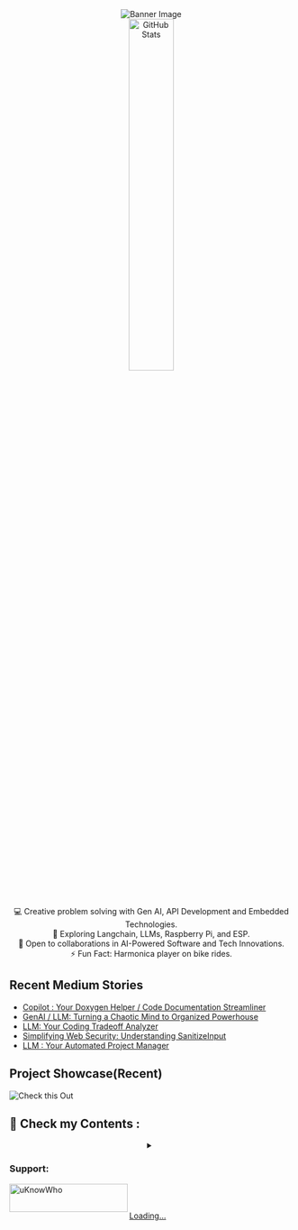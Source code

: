 <div align="center">
  <img src="https://github.com/mdabir1203/mdabir1203/assets/66947064/dc33981c-00bf-42e4-a644-06d63ecc16d7" alt="Banner Image" />
  
</div>

<div align="center">
  <img src="https://streak-stats.demolab.com?user=mdabir1203&theme=monokai-metallian&hide_border=true&border_radius=3&locale=de&date_format=M%20j%5B%2C%20Y%5D&mode=weekly" alt="GitHub Stats" width="40%" height="40%" />
</div>

<p style="text-align: center;">

<div align="center">
💻 Creative problem solving with Gen AI, API Development and Embedded Technologies.<br>
🌱 Exploring Langchain, LLMs, Raspberry Pi, and ESP.<br>
🚀 Open to collaborations in AI-Powered Software and Tech Innovations.<br>
⚡ Fun Fact: Harmonica player on bike rides. 
</p>
</div>



## Recent Medium Stories

<!-- BLOG-POST-LIST:START -->
- [Copilot : Your Doxygen Helper / Code Documentation Streamliner](https://medium.com/@md.abir1203/copilot-your-doxygen-helper-code-documentation-streamliner-5eaa15543278?source=rss-b62bf3bb75c7------2)
- [GenAI / LLM: Turning a Chaotic Mind to Organized Powerhouse](https://medium.com/@md.abir1203/genai-llm-turning-a-chaotic-mind-to-organized-powerhouse-0b535f38d8eb?source=rss-b62bf3bb75c7------2)
- [LLM: Your Coding Tradeoff Analyzer](https://medium.com/@md.abir1203/llm-your-coding-tradeoff-analyzer-6293a136544a?source=rss-b62bf3bb75c7------2)
- [Simplifying Web Security: Understanding SanitizeInput](https://medium.com/@md.abir1203/simplifying-web-security-understanding-sanitizeinput-22aa54eeb2c6?source=rss-b62bf3bb75c7------2)
- [LLM : Your Automated Project Manager](https://medium.com/@md.abir1203/llm-your-automated-project-manager-89b43b6588a3?source=rss-b62bf3bb75c7------2)
<!-- BLOG-POST-LIST:END -->

## Project Showcase(Recent)
![Check this Out](https://github.com/mdabir1203/mdabir1203/assets/66947064/7a135765-a260-4183-8039-7879b0986a67)




## 👀 Check my Contents :


<div align="center">
<details>
 <summary></summary>
    <video src="https://github.com/mdabir1203/mdabir1203/assets/66947064/0d8e4dda-c4e2-48d7-b74f-ffedb2a30377" controls alt="Are you CringeWorthy?">
    </video>
    <figcaption>4r3 y0u Cr1n63W0r7hy?</figcaption>
</details>
</div>




**<h3 align="left">Support:</h3>**
<p><a href="https://www.buymeacoffee.com/uKnowWho"> <img align="left" src="https://cdn.buymeacoffee.com/buttons/v2/default-yellow.png" height="50" width="210" alt="uKnowWho" /></a></p><br><br>


<a href="https://abir4.gumroad.com/l/dbnrjo">Loading...</a>
